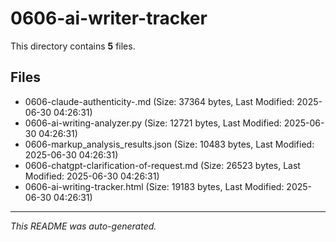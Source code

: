# 0606-ai-writer-tracker

This directory contains **5** files.

## Files

- 0606-claude-authenticity-.md (Size: 37364 bytes, Last Modified: 2025-06-30 04:26:31)
- 0606-ai-writing-analyzer.py (Size: 12721 bytes, Last Modified: 2025-06-30 04:26:31)
- 0606-markup_analysis_results.json (Size: 10483 bytes, Last Modified: 2025-06-30 04:26:31)
- 0606-chatgpt-clarification-of-request.md (Size: 26523 bytes, Last Modified: 2025-06-30 04:26:31)
- 0606-ai-writing-tracker.html (Size: 19183 bytes, Last Modified: 2025-06-30 04:26:31)

---
*This README was auto-generated.*

